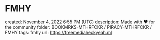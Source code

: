 # FMHY

created: November 4, 2022 6:55 PM (UTC)
description: Made with ❤️ for the community
folder: BOOKMRKS-MTHRFCKR / PIRACY-MTHRFCKR / FMHY
tags: fmhy
url: https://freemediaheckyeah.ml